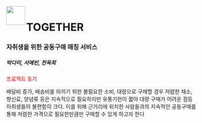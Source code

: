 <img src="https://user-images.githubusercontent.com/100889562/199173950-d9f74d59-e591-401b-8000-8f7b8e934548.png" width="50px" align ="left">

# TOGETHER
### 자취생을 위한 공동구매 매칭 서비스
<h5> 박다미, 서예빈, 천옥희</h5>

<span style="color:red">프로젝트 동기</span>

배달비 증가, 배송비를 아끼기 위한 불필요한 소비, 대량으로 구매할 경우 저렴한 채소, 향신료, 양념류 등은 지속적으로 필요하지만 유통기한이 짧아 대량 구매가 어려운 점등 자취생들의 불편함이
크다. 이를 위해 근거리에 위치한 사람들과의 지속적인 공동구매를 통해 저렴한 가격으로 필요한만큼만 구매할 수 있게 하고자 한다
